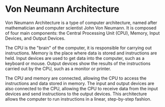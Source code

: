 # Von Neumann Architecture

Von Neumann Architecture is a type of computer architecture, named after mathematician and computer scientist John Von Neumann. It is composed of four main components: the Central Processing Unit (CPU), Memory, Input Devices, and Output Devices.

The CPU is the "brain" of the computer, it is responsible for carrying out instructions. Memory is the place where data is stored and instructions are held. Input devices are used to get data into the computer, such as a keyboard or mouse. Output devices show the results of the instructions carried out by the CPU, such as a monitor or printer.

The CPU and memory are connected, allowing the CPU to access the instructions and data stored in memory. The input and output devices are also connected to the CPU, allowing the CPU to receive data from the input devices and send instructions to the output devices. This architecture allows the computer to run instructions in a linear, step-by-step fashion.
